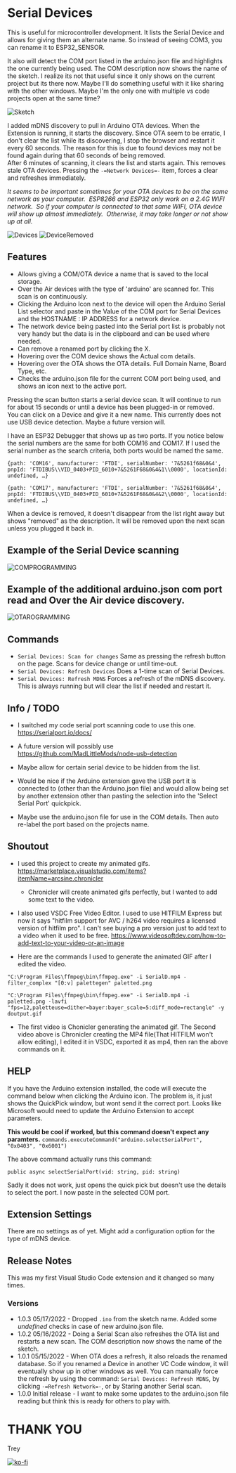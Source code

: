 # Serial Devices

This is useful for microcontroller development. It lists the Serial Device and allows for giving them an alternate name. So instead of seeing COM3, you can rename it to ESP32_SENSOR.

It also will detect the COM port listed in the arduino.json file and highlights the one currently being used.
The COM description now shows the name of the sketch. I realize its not that useful since it only shows on the current project but its there now. Maybe I'll do something useful with it like sharing with the other windows. Maybe I'm the only one with multiple vs code projects open at the same time?

![Sketch](./assets/sketch.png)

I added mDNS discovery to pull in Arduino OTA devices.
When the Extension is running, it starts the discovery. Since OTA seem to be erratic, I don't clear the list while its discovering, I stop the browser and restart it every 60 seconds. The reason for this is due to found devices may not be found again during that 60 seconds of being removed.  
After 6 minutes of scanning, it clears the list and starts again. This removes stale OTA devices. Pressing the `-=Network Devices=-` item, forces a clear and refreshes immediately.

_It seems to be important sometimes for your OTA devices to be on the same network as your computer.  ESP8266 and ESP32 only work on a 2.4G WIFI network.  So if your computer is connected to that same WIFI, OTA device will show up almost immediately.  Otherwise, it may take longer or not show up at all._

![Devices](./assets/SerialDevices.png)
![DeviceRemoved](./assets/Removed.png)

## Features

- Allows giving a COM/OTA device a name that is saved to the local storage.
- Over the Air devices with the type of 'arduino' are scanned for. This scan is on ​continuously.
- Clicking the Arduino Icon next to the device will open the Arduino Serial List selector and paste in the Value of the COM port for Serial Devices and the HOSTNAME : IP ADDRESS for a network device.
- The network device being pasted into the Serial port list is probably not very handy but the data is in the clipboard and can be used where needed.
- Can remove a renamed port by clicking the X.
- Hovering over the COM device shows the Actual com details.
- Hovering over the OTA shows the OTA details. Full Domain Name, Board Type, etc.
- Checks the arduino.json file for the current COM port being used, and shows an icon next to the active port.

Pressing the scan button starts a serial device scan. It will continue to run for about 15 seconds or until a device has been plugged-in or removed.  
You can click on a Device and give it a new name.
This currently does not use USB device detection. Maybe a future version will.

I have an ESP32 Debugger that shows up as two ports.
If you notice below the serial numbers are the same for both COM16 and COM17. If I used the serial number as the search criteria, both ports would be named the same.

`{path: 'COM16', manufacturer: 'FTDI', serialNumber: '7&5261f68&0&4', pnpId: 'FTDIBUS\\VID_0403+PID_6010+7&5261F68&0&4&1\\0000', locationId: undefined, …}`

`{path: 'COM17', manufacturer: 'FTDI', serialNumber: '7&5261f68&0&4', pnpId: 'FTDIBUS\\VID_0403+PID_6010+7&5261F68&0&4&2\\0000', locationId: undefined, …}`

When a device is removed, it doesn't disappear from the list right away but shows "removed" as the description. It will be removed upon the next scan unless you plugged it back in.

## Example of the Serial Device scanning

![COMPROGRAMMING](./assets/SerialDevices.gif)

## Example of the additional arduino.json com port read and Over the Air device discovery.

![OTAROGRAMMING](./assets/Serial_OTA.gif)

## Commands

- `Serial ​Devices: Scan for changes` Same as pressing the refresh button on the page. Scans for device change or until time-out.
- `Serial ​Devices: Refresh Devices` Does a 1-time scan of Serial Devices.
- `Serial ​Devices: Refresh MDNS` Forces a refresh of the mDNS discovery. This is always running but will clear the list if needed and restart it.

## Info / TODO

- I switched my code serial port scanning code to use this one. https://serialport.io/docs/

- A future version will possibly use https://github.com/MadLittleMods/node-usb-detection

- Maybe allow for certain serial device to be hidden from the list.

- Would be nice if the Arduino extension gave the USB port it is connected to (other than the Arduino.json file) and would allow being set by another extension other than pasting the selection into the 'Select Serial Port' quickpick.

- Maybe use the arduino.json file for use in the COM details. Then auto re-label the port based on the projects name.

## Shoutout

- I used this project to create my animated gifs. https://marketplace.visualstudio.com/items?itemName=arcsine.chronicler
  - Chronicler will create animated gifs perfectly, but I wanted to add some text to the video.
- I also used VSDC Free Video Editor. I used to use HITFILM Express but now it says "hitfilm support for AVC / h264 video requires a licensed version of hitfilm pro". I can't see buying a pro version just to add text to a video when it used to be free. https://www.videosoftdev.com/how-to-add-text-to-your-video-or-an-image

- Here are the commands I used to generate the animated GIF after I edited the video.

```
"C:\Program Files\ffmpeg\bin\ffmpeg.exe" -i SerialD.mp4 -filter_complex "[0:v] palettegen" paletted.png

"C:\Program Files\ffmpeg\bin\ffmpeg.exe" -i SerialD.mp4 -i paletted.png -lavfi "fps=12,paletteuse=dither=bayer:bayer_scale=5:diff_mode=rectangle" -y doutput.gif
```

- The first video is Chonicler generating the animated gif. The Second video above is Chronicler creating the MP4 file(That HITFILM won't allow editing), I edited it in VSDC, exported it as mp4, then ran the above commands on it.

## HELP

If you have the Arduino extension installed, the code will execute the command below when clicking the Arduino icon.
The problem is, it just shows the QuickPick window, but wont send it the correct port. Looks like Microsoft would need to update the Arduino Extension to accept parameters.

**This would be cool if worked, but this command doesn't expect any paramters.**
`commands.executeCommand("arduino.selectSerialPort", "0x0403", "0x6001")`

The above command actually runs this command:

`public async selectSerialPort(vid: string, pid: string)`

Sadly it does not work, just opens the quick pick but doesn't use the details to select the port. I now paste in the selected COM port.

## Extension Settings

There are no settings as of yet.
Might add a configuration option for the type of mDNS device.

## Release Notes

This was my first Visual Studio Code extension and it changed so many times.

### Versions

- 1.0.3 05/17/2022 - Dropped `.ino` from the sketch name. Added some _undefined_ checks in case of new arduino.json file.
- 1.0.2 05/16/2022 - Doing a Serial Scan also refreshes the OTA list and restarts a new scan. The COM description now shows the name of the sketch.
- 1.0.1 05/15/2022 - When OTA does a refresh, it also reloads the renamed database. So if you renamed a Device in another VC Code window, it will eventually show up in other windows as well. You can manually force the refresh by using the command: `Serial ​Devices: Refresh MDNS`, by clicking `-=Refresh Network=-`, or by Staring another Serial scan.
- 1.0.0 Initial release - I want to make some updates to the arduino.json file reading but think this is ready for others to play with.

# THANK YOU

Trey

[![ko-fi](https://cdn.ko-fi.com/cdn/kofi2.png?v=3)](https://ko-fi.com/Q5Q510IO8)
